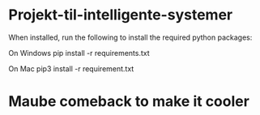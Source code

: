 # Projekt-til-intelligente-systemer

When installed, run the following to install the required python packages:

On Windows
pip install -r requirements.txt

On Mac
pip3 install -r requirement.txt

# Maube comeback to make it cooler